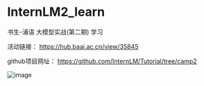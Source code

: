 # InternLM2_learn

书生-浦语 大模型实战(第二期) 学习

活动链接：
https://hub.baai.ac.cn/view/35845

github项目网址：
https://github.com/InternLM/Tutorial/tree/camp2

![image](https://github.com/Alexa2077/InternLM2_learn/assets/59952693/cfaaf448-5511-42eb-a480-49c4e374e740)

